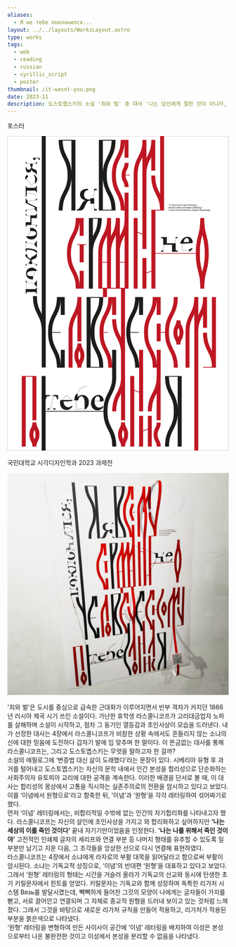 ```yaml
---
aliases:
  - Я не тебе поклонился...
layout: ../../layouts/WorksLayout.astro
type: works
tags:
  - web
  - reading
  - russian
  - cyrillic_script
  - poster
thumbnail: /it-wasnt-you.png
date: 2023-11
description: 도스토옙스키의 소설 '죄와 벌' 중 대사 '나는 당신에게 절한 것이 아니라, 온 인류의 고통에 절한 거야 Я не тебе поклонился, я всему страданию человеческому поклонился.'를 레터링해 포스터를 만들었습니다.
---
```


<figcaption>포스터</figcaption>

![](../../assets/it_wasnt_you_1.png)

<figcaption>국민대학교 시각디자인학과 2023 과제전</figcaption>

![](../../assets/it_wasnt_you_2.png)

<figcaption>'죄와 벌'은 도시를 중심으로 급속한 근대화가 이루어지면서 빈부 격차가 커지던 1866년 러시아 제국 시기 쓰인 소설이다. 가난한 휴학생 라스콜니코프가 고리대금업자 노파를 살해하며 소설이 시작하고, 점차 그 동기인 열등감과 초인사상이 모습을 드러낸다. 내가 선정한 대사는 4장에서 라스콜니코프가 비참한 상황 속에서도 흔들리지 않는 소냐의 신에 대한 믿음에 도전하다 갑자기 발에 입 맞추며 한 말이다. 이 뜬금없는 대사를 통해 라스콜니코프는, 그리고 도스토옙스키는 무엇을 말하고자 한 걸까?</figcaption>

<figcaption>소설의 에필로그에 ‘변증법 대신 삶이 도래했다’라는 문장이 있다. 시베리아 유형 후 과거를 털어내고 도스토옙스키는 자신의 문학 내에서 인간 본성을 합리성으로 단순화하는 사회주의자 유토피아 교리에 대한 공격을 계속한다. 이러한 배경을 단서로 볼 때, 이 대사는 합리성의 몽상에서 고통을 직시하는 실존주의로의 전환을 암시하고 있다고 보았다. 이를 ‘이념에서 원형으로’라고 함축한 뒤, ‘이념’과 ‘원형’을 각각 레터링하여 섞어짜기로 했다.</figcaption>

<figcaption>먼저 ‘이념’ 레터링에서는, 비합리적일 수밖에 없는 인간의 자기합리화를 나타내고자 했다. 라스콜니코프는 자신의 살인에 초인사상을 가지고 와 합리화하고 싶어하지만 <b>’나는 세상의 이를 죽인 것이다’</b> 끝내 자기기만이었음을 인정한다. <b>’나는 나를 위해서 죽인 것이야’</b> 고전적인 인쇄체 글자의 세리프와 연결 부분 등 나머지 형태를 유추할 수 있도록 일부분만 남기고 지운 다음, 그 조각들을 앙상한 선으로 다시 연결해 표현하였다.</figcaption>

<figcaption>라스콜니코프는 4장에서 소냐에게 라자로의 부활 대목을 읽어달라고 함으로써 부활이 암시된다. 소냐는 기독교적 상징으로, ‘이념’의 반대편 ‘원형’을 대표하고 있다고 보았다. 그래서 ‘원형’ 레터링의 형태는 시간을 거슬러 올라가 기독교의 선교와 동시에 탄생한 초기 키릴문자에서 힌트를 얻었다. 키릴문자는 기독교와 함께 성장하며 독특한 리가처 시스템 Вязь를 발달시켰는데, 빽빽하게 들어찬 그것의 모양이 나에게는 글자들이 가지를 뻗고, 서로 끌어안고 연결되며 그 자체로 종교적 원형을 드러내 보이고 있는 것처럼 느껴졌다. 그래서 그것을 바탕으로 새로운 리가처 규칙을 만들어 적용하고, 리가처가 적용된 부분을 붉은색으로 나타냈다.</figcaption>

<figcaption>‘원형’ 레터링을 변형하여 만든 사이사이 공간에 ‘이념’ 레터링을 배치하여 이성은 본성으로부터 나온 불완전한 것이고 이성에서 본성을 분리할 수 없음을 나타냈다.
</figcaption>